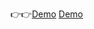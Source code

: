 👉👉<a href="https://afsalsalu.github.io/Billo/">Demo</a>
<a href="https://afsalsalu.github.io/Billo/">Demo</a>

